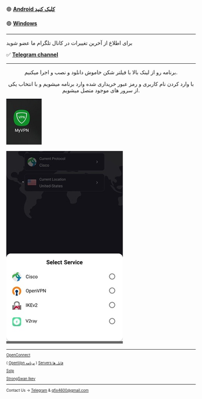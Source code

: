 

🟢 [**Android کلیک کنید**](https://drive.google.com/uc?export=download&id=11cJix1IfN6_XsI1-kiovHOK2Isi7IH7B) 




🟢 [**Windows**](http://uplnk.com/f/f99ba404/my_vpn.windows.zip)

_____________________________________________________


برای اطلاع از آخرین تغییرات در کانال تلگرام ما عضو شوید

✅ [**Telegram channel**](https://t.me/+TOnGIN-7yqE8tPxm)

---

<center> 
        <p>
 برنامه رو از لینک بالا با فیلتر شکن خاموش دانلود و نصب و اجرا میکنیم.

با وارد کردن نام کاربری و رمز عبور خریداری شده وارد برنامه میشویم و با انتخاب یکی از سرور های موجود متصل میشویم.
        </p>
</center>


![alt text](myvpn/my1.jpg "Title")<small>

![alt text](myvpn/my4.jpg "Title")<small>

---

[OpenConnect](https://s9.uupload.ir/files/hassantechno/Android/OpenConnect/OpenConnect(armeabi-v7a).apk)

( [OpenVpn برنامه](https://s9.uupload.ir/files/hassantechno/Android/OpenVpn/OpenVpn(armeabi-v7a).apk) ) [Servers فایل ها](https://my.uupload.ir/f/hassantechno/s)

[Sstp](https://s15.uupload.ir/files/hassantechno/Android/SSTP%20Max.apk)

[StrongSwan Ikev](https://s31.uupload.ir/files/hassantechno/org.strongswan.android.apk)




________________________________________

Contact Us → [Telegram](http://t.me/fastfixgsm) & [gfix4600@gmail.com](mailto:gfix4600@gmail.com)   
